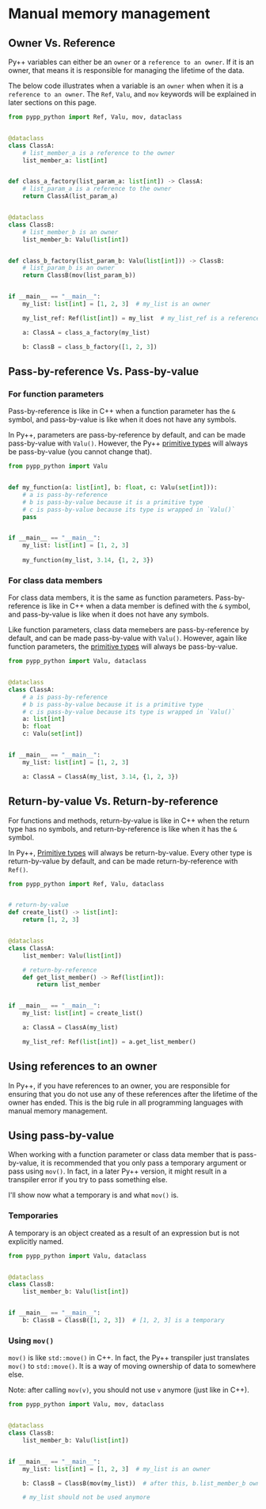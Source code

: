 # Manual memory management

## Owner Vs. Reference

Py++ variables can either be an `owner` or a `reference to an owner`. If it is an owner, that means it is responsible for managing the lifetime of the data.

The below code illustrates when a variable is an `owner` when when it is a `reference to an owner`. The `Ref`, `Valu`, and `mov` keywords will be explained in later sections on this page.


```python
from pypp_python import Ref, Valu, mov, dataclass


@dataclass
class ClassA:
    # list_member_a is a reference to the owner
    list_member_a: list[int]


def class_a_factory(list_param_a: list[int]) -> ClassA:
    # list_param_a is a reference to the owner
    return ClassA(list_param_a)


@dataclass
class ClassB:
    # list_member_b is an owner
    list_member_b: Valu(list[int])


def class_b_factory(list_param_b: Valu(list[int])) -> ClassB:
    # list_param_b is an owner
    return ClassB(mov(list_param_b))


if __main__ == "__main__":
    my_list: list[int] = [1, 2, 3]  # my_list is an owner

    my_list_ref: Ref(list[int]) = my_list  # my_list_ref is a reference to the owner

    a: ClassA = class_a_factory(my_list)

    b: ClassB = class_b_factory([1, 2, 3])
```


## Pass-by-reference Vs. Pass-by-value

### For function parameters

Pass-by-reference is like in C++ when a function parameter has the `&` symbol, and pass-by-value is like when it does not have any symbols.

In Py++, parameters are pass-by-reference by default, and can be made pass-by-value with `Valu()`. However, the Py++ [primitive types](types/primitive_types.md) will always be pass-by-value (you cannot change that). 

```python
from pypp_python import Valu


def my_function(a: list[int], b: float, c: Valu(set[int])):
    # a is pass-by-reference
    # b is pass-by-value because it is a primitive type
    # c is pass-by-value because its type is wrapped in `Valu()`
    pass


if __main__ == "__main__":
    my_list: list[int] = [1, 2, 3]
    
    my_function(my_list, 3.14, {1, 2, 3})
```

### For class data members

For class data members, it is the same as function parameters. Pass-by-reference is like in C++ when a data member is defined with the `&` symbol, and pass-by-value is like when it does not have any symbols.

Like function parameters, class data memebers are pass-by-reference by default, and can be made pass-by-value with `Valu()`. However, again like function parameters, the [primitive types](types/primitive_types.md) will always be pass-by-value.

```python
from pypp_python import Valu, dataclass


@dataclass
class ClassA:
    # a is pass-by-reference
    # b is pass-by-value because it is a primitive type
    # c is pass-by-value because its type is wrapped in `Valu()`
    a: list[int]
    b: float
    c: Valu(set[int])


if __main__ == "__main__":
    my_list: list[int] = [1, 2, 3]

    a: ClassA = ClassA(my_list, 3.14, {1, 2, 3})
```

## Return-by-value Vs. Return-by-reference

For functions and methods, return-by-value is like in C++ when the return type has no symbols, and return-by-reference is like when it has the `&` symbol.

In Py++, [Primitive types](types/primitive_types.md) will always be return-by-value. Every other type is return-by-value by default, and can be made return-by-reference with `Ref()`.

```python
from pypp_python import Ref, Valu, dataclass


# return-by-value
def create_list() -> list[int]:
    return [1, 2, 3]


@dataclass
class ClassA:
    list_member: Valu(list[int])

    # return-by-reference
    def get_list_member() -> Ref(list[int]):
        return list_member


if __main__ == "__main__":
    my_list: list[int] = create_list()

    a: ClassA = ClassA(my_list)

    my_list_ref: Ref(list[int]) = a.get_list_member()
```

## Using references to an owner

In Py++, if you have references to an owner, you are responsible for ensuring that you do not use any of these references after the lifetime of the owner has ended. This is the big rule in all programming languages with manual memory management.

## Using pass-by-value

When working with a function parameter or class data member that is pass-by-value, it is recommended that you only pass a temporary argument or pass using `mov()`. In fact, in a later Py++ version, it might result in a transpiler error if you try to pass something else.

I'll show now what a temporary is and what `mov()` is.

### Temporaries

A temporary is an object created as a result of an expression but is not explicitly named.

```python
from pypp_python import Valu, dataclass


@dataclass
class ClassB:
    list_member_b: Valu(list[int])


if __main__ == "__main__":
    b: ClassB = ClassB([1, 2, 3])  # [1, 2, 3] is a temporary
```

### Using `mov()`

`mov()` is like `std::move()` in C++. In fact, the Py++ transpiler just translates `mov()` to `std::move()`. It is a way of moving ownership of data to somewhere else.

Note: after calling `mov(v)`, you should not use `v` anymore (just like in C++).

```python
from pypp_python import Valu, mov, dataclass


@dataclass
class ClassB:
    list_member_b: Valu(list[int])


if __main__ == "__main__":
    my_list: list[int] = [1, 2, 3]  # my_list is an owner

    b: ClassB = ClassB(mov(my_list))  # after this, b.list_member_b owns the data

    # my_list should not be used anymore
```
